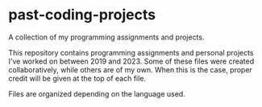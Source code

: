 # past-coding-projects
A collection of my programming assignments and projects.

This repository contains programming assignments and personal projects I've worked on between 2019 and 2023.
Some of these files were created collaboratively, while others are of my own. When this is the case, proper credit will be given at the top of each file.

Files are organized depending on the language used.
